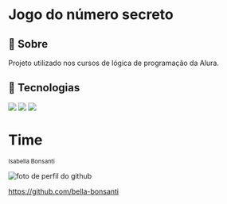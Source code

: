 
<h1>Jogo do número secreto</h1>

<h2>🔖 Sobre</h2>
<p>Projeto utilizado nos cursos de lógica de programação da Alura.</p>

## 🚀 Tecnologias
<div>
  <img src="https://img.shields.io/badge/HTML-239120?style=for-the-badge&logo=html5&logoColor=white">
  <img src="https://img.shields.io/badge/CSS-239120?&style=for-the-badge&logo=css3&logoColor=white">
  <img src="https://img.shields.io/badge/JavaScript-F7DF1E?style=for-the-badge&logo=javascript&logoColor=black">
</div>

# Time

<sub>Isabella Bonsanti

![foto de perfil do github](https://github.com/user-attachments/assets/6381fa02-9b7d-4f2e-a563-4f6fc50e2678)


https://github.com/bella-bonsanti
